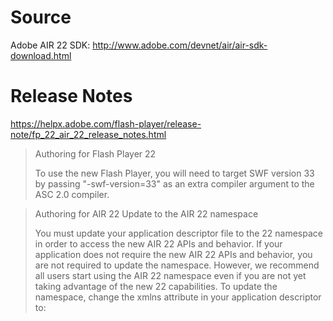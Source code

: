 Source
======

Adobe AIR 22 SDK: http://www.adobe.com/devnet/air/air-sdk-download.html

Release Notes
=============

https://helpx.adobe.com/flash-player/release-note/fp_22_air_22_release_notes.html

> Authoring for Flash Player 22
>
> To use the new Flash Player, you will need to target SWF version 33 by passing "-swf-version=33" as an extra compiler argument to the ASC 2.0 compiler.

> Authoring for AIR 22 Update to the AIR 22 namespace
>
> You must update your application descriptor file to the 22 namespace in order to access the new AIR 22 APIs and behavior. If your application does not require the new AIR 22 APIs and behavior, you are not required to update the namespace. However, we recommend all users start using the AIR 22 namespace even if you are not yet taking advantage of the new 22 capabilities. To update the namespace, change the xmlns attribute in your application descriptor to: <application xmlns="http://ns.adobe.com/air/application/22.0">
